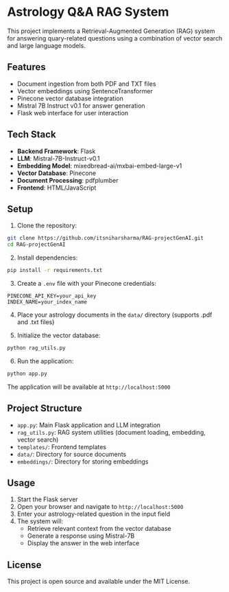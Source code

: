 # Astrology Q&A RAG System

This project implements a Retrieval-Augmented Generation (RAG) system for answering quary-related questions using a combination of vector search and large language models.

## Features

- Document ingestion from both PDF and TXT files
- Vector embeddings using SentenceTransformer
- Pinecone vector database integration
- Mistral 7B Instruct v0.1 for answer generation
- Flask web interface for user interaction

## Tech Stack

- **Backend Framework**: Flask
- **LLM**: Mistral-7B-Instruct-v0.1
- **Embedding Model**: mixedbread-ai/mxbai-embed-large-v1
- **Vector Database**: Pinecone
- **Document Processing**: pdfplumber
- **Frontend**: HTML/JavaScript

## Setup

1. Clone the repository:
```bash
git clone https://github.com/itsniharsharma/RAG-projectGenAI.git
cd RAG-projectGenAI
```

2. Install dependencies:
```bash
pip install -r requirements.txt
```

3. Create a `.env` file with your Pinecone credentials:
```env
PINECONE_API_KEY=your_api_key
INDEX_NAME=your_index_name
```

4. Place your astrology documents in the `data/` directory (supports .pdf and .txt files)

5. Initialize the vector database:
```bash
python rag_utils.py
```

6. Run the application:
```bash
python app.py
```

The application will be available at `http://localhost:5000`

## Project Structure

- `app.py`: Main Flask application and LLM integration
- `rag_utils.py`: RAG system utilities (document loading, embedding, vector search)
- `templates/`: Frontend templates
- `data/`: Directory for source documents
- `embeddings/`: Directory for storing embeddings

## Usage

1. Start the Flask server
2. Open your browser and navigate to `http://localhost:5000`
3. Enter your astrology-related question in the input field
4. The system will:
   - Retrieve relevant context from the vector database
   - Generate a response using Mistral-7B
   - Display the answer in the web interface

## License

This project is open source and available under the MIT License.
